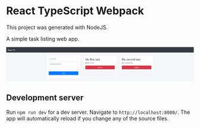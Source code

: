 # React TypeScript Webpack

This project was generated with NodeJS.

A simple task listing web app.

![React TypeScript Webpack](/src/public/images/react-typescript-webpack.png)

## Development server

Run `npm run dev` for a dev server. Navigate to `http://localhost:8080/`. The app will automatically reload if you change any of the source files.